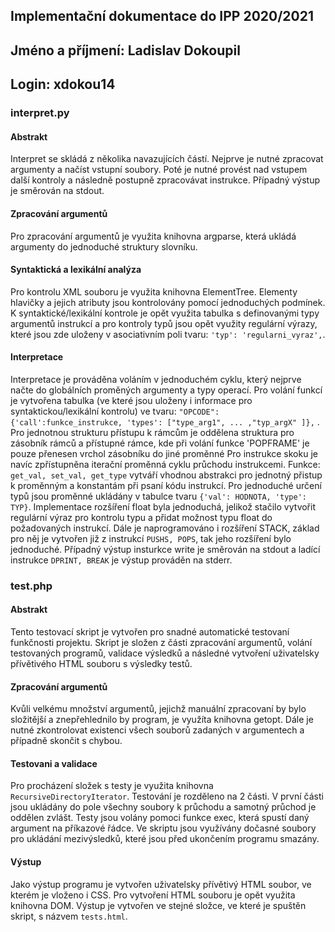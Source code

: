 
## Implementační dokumentace do IPP 2020/2021
## Jméno a příjmení: Ladislav Dokoupil
## Login: xdokou14
### interpret.py
#### Abstrakt
Interpret se skládá z několika navazujících částí. Nejprve je nutné zpracovat argumenty a načíst vstupní soubory. Poté je
nutné provést nad vstupem další kontroly a následně postupně zpracovávat instrukce. Případný výstup je směrován na stdout.
#### Zpracování argumentů
Pro zpracování argumentů je využita knihovna argparse, která ukládá argumenty do jednoduché struktury slovníku.
#### Syntaktická a lexikální analýza
Pro kontrolu XML souboru je využita knihovna ElementTree. Elementy hlavičky a jejich atributy jsou kontrolovány pomocí
jednoduchých podmínek. K syntaktické/lexikální kontrole je opět využita tabulka s definovanými typy argumentů instrukcí a pro
kontroly typů jsou opět využity regulární výrazy, které jsou zde uloženy v asociativním poli tvaru:
`'typ': 'regularni_vyraz',`.
#### Interpretace
Interpretace je prováděna voláním v jednoduchém cyklu, který nejprve načte do globálních proměných argumenty a typy
operací. Pro volání funkcí je vytvořena tabulka (ve které
jsou uloženy i informace pro syntaktickou/lexikální kontrolu) ve tvaru:
`"OPCODE": {'call':funkce_instrukce, 'types': ["type_arg1", ... ,"typ_argX" ]},`
. Pro jednotnou strukturu přístupu k rámcům je oddělena struktura pro zásobník rámců a přístupné
rámce, kde při volání funkce 'POPFRAME' je pouze přenesen vrchol zásobníku do jiné proměnné
Pro instrukce skoku je navíc zpřístupněna iterační proměnná cyklu průchodu instrukcemi.
Funkce: `get_val, set_val, get_type` vytváří vhodnou abstrakci pro jednotný přistup k proměnným a konstantám při psaní kódu instrukcí.
Pro jednoduché určení typů jsou proměnné ukládány v tabulce
tvaru `{'val': HODNOTA, 'type': TYP}`. Implementace rozšíření float byla jednoduchá, jelikož stačilo vytvořit regulární výraz pro kontrolu typu
a přidat možnost typu float do požadovaných instrukcí. Dále je naprogramováno i rozšíření STACK, základ pro něj je vytvořen již z instrukcí
`PUSHS, POPS`, tak jeho rozšíření bylo jednoduché. Případný výstup insturkce write je směrován na stdout a ladící
instrukce `DPRINT, BREAK` je výstup prováděn na stderr.
### test.php
#### Abstrakt
Tento testovací skript je vytvořen pro snadné automatické testovaní funkčnosti projektu. Skript je složen z části zpracování
argumentů, volání testovaných programů, validace výsledků a následné vytvoření uživatelsky přívětivého HTML souboru s výsledky testů.
#### Zpracování argumentů
Kvůli velkému množství argumentů, jejichž manuální zpracovaní by bylo složitější a znepřehlednilo by program, je využíta
knihovna getopt. Dále je nutné zkontrolovat existenci všech souborů zadaných v argumentech a případně skončit s chybou.
#### Testovani a validace
Pro procházení složek s testy je využita knihovna `RecursiveDirectoryIterator`. Testování je rozděleno na 2 části.
V první části jsou ukládány do pole všechny soubory k průchodu a samotný průchod je oddělen zvlášt. Testy jsou volány pomoci funkce exec,
která spustí daný argument na příkazové řádce. Ve skriptu jsou využívány dočasné soubory pro ukládání mezivýsledků, které jsou před ukončením programu smazány.
#### Výstup
Jako výstup programu je vytvořen uživatelsky přívětivý HTML soubor, ve kterém je vloženo i CSS. Pro vytvoření HTML souboru je opět
využita knihovna DOM. Výstup je vytvořen ve stejné složce, ve které je spuštěn skript, s názvem `tests.html`.
